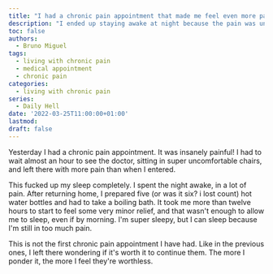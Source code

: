 ```yaml
---
title: "I had a chronic pain appointment that made me feel even more pain"
description: "I ended up staying awake at night because the pain was unbearable - and it still is"
toc: false
authors:
  - Bruno Miguel
tags:
  - living with chronic pain
  - medical appointment
  - chronic pain
categories:
  - living with chronic pain
series:
  - Daily Hell
date: '2022-03-25T11:00:00+01:00'
lastmod:
draft: false
---
```


Yesterday I had a chronic pain appointment. It was insanely painful! I had to wait almost an hour to see the doctor, sitting in super uncomfortable chairs, and left there with more pain than when I entered.

This fucked up my sleep completely. I spent the night awake, in a lot of pain. After returning home, I prepared five (or was it six? i lost count) hot water bottles and had to take a boiling bath. It took me more than twelve hours to start to feel some very minor relief, and that wasn't enough to allow me to sleep, even if by morning. I'm super sleepy, but I can sleep because I'm still in too much pain.

This is not the first chronic pain appointment I have had. Like in the previous ones, I left there wondering if it's worth it to continue them. The more I ponder it, the more I feel they're worthless.
